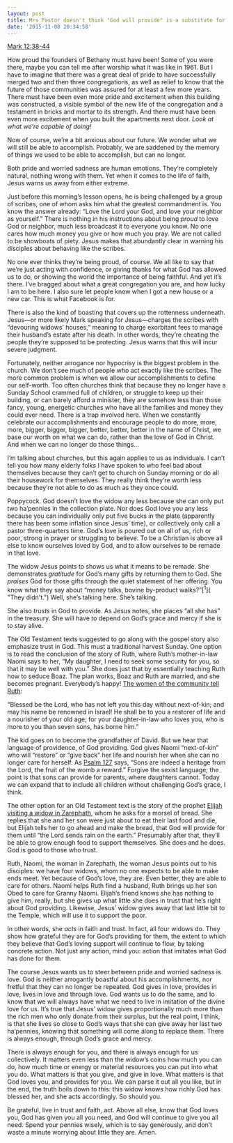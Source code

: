 ```yaml
---
layout: post
title: Mrs Pastor doesn't think "God will provide" is a substitute for finding a job
date: '2015-11-08 20:34:58'
---
```



[Mark 12:38-44](http://bible.oremus.org/?ql=314013394)

How proud the founders of Bethany must have been! Some of you were there, maybe you can tell me after worship what it was like in 1961. But I have to imagine that there was a great deal of pride to have successfully merged two and then three congregations, as well as relief to know that the future of those communities was assured for at least a few more years. There must have been even more pride and excitement when this building was constructed, a visible symbol of the new life of the congregation and a testament in bricks and mortar to its strength. And there must have been even more excitement when you built the apartments next door. <span class="quoteright">*Look at what we’re capable of doing!*</span>

Now of course, we’re a bit anxious about our future. We wonder what we will still be able to accomplish. Probably, we are saddened by the memory of things we used to be able to accomplish, but can no longer.

Both pride and worried sadness are human emotions. They’re completely natural, nothing wrong with them. Yet when it comes to the life of faith, Jesus warns us away from either extreme.

Just before this morning’s lesson opens, he is being challenged by a group of scribes, one of whom asks him what the greatest commandment is. You know the answer already: “Love the Lord your God, and love your neighbor as yourself.” There is nothing in his instructions about being *proud* to love God or neighbor, much less broadcast it to everyone you know. No one cares how much money you give or how much you pray. We are not called to be showboats of piety. Jesus makes that abundantly clear in warning his disciples about behaving like the scribes.

<span class="quoteleft">No one ever thinks they’re being proud</span>, of course. We all like to say that we’re just acting with confidence, or giving thanks for what God has allowed us to do, or showing the world the importance of being faithful. And yet it’s there. I’ve bragged about what a great congregation you are, and how lucky I am to be here. I also sure let people know when I got a new house or a new car. This is what Facebook is for.

There is also the kind of boasting that covers up the rottenness underneath. Jesus—or more likely Mark speaking for Jesus—charges the scribes with “devouring widows’ houses,” meaning to charge exorbitant fees to manage their husband’s estate after his death. In other words, they’re cheating the people they’re supposed to be protecting. Jesus warns that this will incur severe judgment.

Fortunately, neither arrogance nor hypocrisy is the biggest problem in the church. We don’t see much of people who act exactly like the scribes. The more common problem is when we allow our accomplishments to define our self-worth. Too often churches think that because they no longer have a Sunday School crammed full of children, or struggle to keep up their building, or can barely afford a minister, they are somehow less than those fancy, young, energetic churches who have all the families and money they could ever need. There is a trap involved here. When we constantly celebrate our accomplishments and encourage people to do more, more, more, bigger, bigger, bigger, better, better, better in the name of Christ, we base our worth on what we can do, rather than the love of God in Christ. And when we can no longer do those things…

I’m talking about churches, but this again applies to us as individuals. I can’t tell you how many elderly folks I have spoken to who feel bad about themselves because they can’t get to church on Sunday morning or do all their housework for themselves. They really think they’re worth less because they’re not able to do as much as they once could.

Poppycock. God doesn’t love the widow any less because she can only put two ha’pennies in the collection plate. Nor does God love you any less because you can individually only put five bucks in the plate (apparently there has been some inflation since Jesus’ time), or collectively only call a pastor three-quarters time. <span class="quoteright">God’s love is poured out on all of us, rich or poor, strong in prayer or struggling to believe.</span> To be a Christian is above all else to know ourselves loved by God, and to allow ourselves to be remade in that love.

The widow Jesus points to shows us what it means to be remade. She demonstrates *gratitude* for God’s many gifts by returning them to God. She *praises* God for those gifts through the quiet statement of her offering. You know what they say about “money talks, bovine by-product walks?”[<sup>1</sup>]( "They didn't.") Well, she’s talking here. She’s talking.

She also *trusts* in God to provide. As Jesus notes, she places “all she has” in the treasury. She will have to depend on God’s grace and mercy if she is to stay alive.

The Old Testament texts suggested to go along with the gospel story also emphasize trust in God. This must a traditional harvest Sunday. One option is to read the conclusion of the story of Ruth, where Ruth’s mother-in-law Naomi says to her, “My daughter, I need to seek some security for you, so that it may be well with you.” She does just that by essentially teaching Ruth how to seduce Boaz. The plan works, Boaz and Ruth are married, and she becomes pregnant. Everybody’s happy! [The women of the community tell Ruth](http://bible.oremus.org/?ql=314013563):

“Blessed be the Lord, who has not left you this day without next-of-kin; and may his name be renowned in Israel! He shall be to you a restorer of life and a nourisher of your old age; for your daughter-in-law who loves you, who is more to you than seven sons, has borne him.”

The kid goes on to become the grandfather of David. But we hear that language of providence, of God providing. God gives Naomi “next-of-kin” who will “restore” or “give back” her life and nourish her when she can no longer care for herself. As [Psalm 127](http://bible.oremus.org/?ql=314013651) says, “Sons are indeed a heritage from the Lord, the fruit of the womb a reward.” Forgive the sexist language; the point is that sons can provide for parents, where daughters cannot. Today we can expand that to include all children without challenging God’s grace, I think.

The other option for an Old Testament text is the story of the prophet [Elijah visiting a widow in Zarephath](http://bible.oremus.org/?ql=314013738), whom he asks for a morsel of bread. She replies that she and her son were just about to eat their last food and die, but Elijah tells her to go ahead and make the bread, that God will provide for them until “the Lord sends rain on the earth.” Presumably after that, they’ll be able to grow enough food to support themselves. She does and he does. God is good to those who trust.

Ruth, Naomi, the woman in Zarephath, the woman Jesus points out to his disciples: we have four widows, whom no one expects to be able to make ends meet. Yet because of God’s love, they are. Even better, they are able to care for others. Naomi helps Ruth find a husband, Ruth brings up her son Obed to care for Granny Naomi. Elijah’s friend knows she has nothing to give him, really, but she gives up what little she does in trust that he’s right about God providing. Likewise, Jesus’ widow gives away that last little bit to the Temple, which will use it to support the poor.

In other words, she *acts* in faith and trust. In fact, all four widows do. They show how grateful they are for God’s providing for them, the extent to which they believe that God’s loving support will continue to flow, by taking concrete action. Not just any action, mind you: action that imitates what God has done for them.

<span class="quoteleft">The course Jesus wants us to steer between pride and worried sadness is love.</span> God is neither arrogantly boastful about his accomplishments, nor fretful that they can no longer be repeated. God gives in love, provides in love, lives in love and through love. God wants us to do the same, and to know that we will always have what we need to live in imitation of the divine love for us. It’s true that Jesus’ widow gives proportionally much more than the rich men who only donate from their surplus, but the real point, I think, is that she lives so close to God’s ways that she can give away her last two ha’pennies, knowing that something will come along to replace them. There is always enough, through God’s grace and mercy.

There is always enough for you, and there is always enough for us collectively. It matters even less than the widow’s coins how much you can do, how much time or energy or material resources you can put into what you do. What matters is that you give, and give in love. What matters is that God loves you, and provides for you. We can parse it out all you like, but in the end, the truth boils down to this: this widow knows how richly God has blessed her, and she acts accordingly. So should you.

Be grateful, live in trust and faith, act. Above all else, know that God loves you, God has given you all you need, and God will continue to give you all need. Spend your pennies wisely, which is to say generously, and don’t waste a minute worrying about little they are. Amen.


